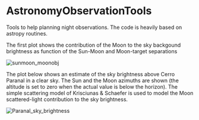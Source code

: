 # AstronomyObservationTools

Tools to help planning night observations. The code is heavily based on astropy routines.

The first plot shows the contribution of the Moon to the sky backgound brightness as function of the Sun-Moon and Moon-target separations


![sunmoon_moonobj](https://github.com/wfthi/AstronomyObservationTools/assets/94956037/14ea571e-9f79-455b-9101-510768a17d7a)

The plot below shows an estimate of the sky brightness above Cerro Paranal in a clear sky. The Sun and the Moon azimuths are shown (the altitude is set to zero when the actual value is below the horizon). The simple scattering model of Krisciunas & Schaefer is used to model the Moon scattered-light contribution to the sky brightness.

![Paranal_sky_brightness](https://github.com/wfthi/AstronomyObservationTools/assets/94956037/c4869b36-1680-4c57-9e92-61e00878e877)
